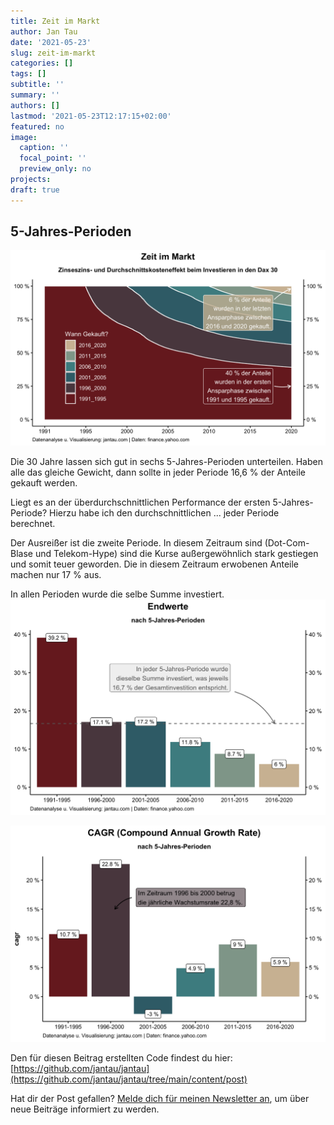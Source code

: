 ```yaml
---
title: Zeit im Markt
author: Jan Tau
date: '2021-05-23'
slug: zeit-im-markt
categories: []
tags: []
subtitle: ''
summary: ''
authors: []
lastmod: '2021-05-23T12:17:15+02:00'
featured: no
image:
  caption: ''
  focal_point: ''
  preview_only: no
projects: 
draft: true
---
```


## 5-Jahres-Perioden

![](zeit-im-markt.png)

Die 30 Jahre lassen sich gut in sechs 5-Jahres-Perioden unterteilen. Haben alle das gleiche Gewicht, dann sollte in jeder Periode 16,6 % der Anteile gekauft werden. 

Liegt es an der überdurchschnittlichen Performance der ersten 5-Jahres-Periode? Hierzu habe ich den durchschnittlichen ... jeder Periode berechnet.

Der Ausreißer ist die zweite Periode. In diesem Zeitraum sind (Dot-Com-Blase und Telekom-Hype) sind die Kurse außergewöhnlich stark gestiegen und somit teuer geworden. Die in diesem Zeitraum erwobenen Anteile machen nur 17 % aus.

In allen Perioden wurde die selbe Summe investiert.
![](endwerte.png)

![](period_cagr.png)

Den für diesen Beitrag erstellten Code findest du hier: [https://github.com/jantau/jantau](https://github.com/jantau/jantau/tree/main/content/post)

Hat dir der Post gefallen? [Melde dich für meinen Newsletter an](https://tinyletter.com/jantau), um über neue Beiträge informiert zu werden.